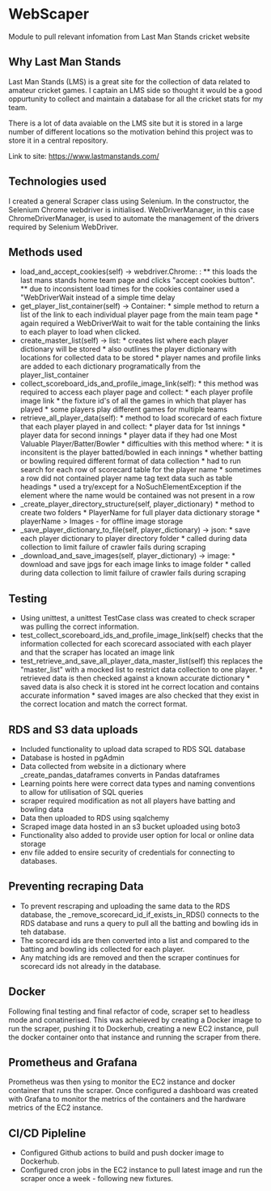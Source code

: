 # WebScaper
Module to pull relevant infomation from Last Man Stands cricket website
## Why Last Man Stands

Last Man Stands (LMS) is a great site for the collection of data related to amateur cricket games. I captain an LMS side so thought it would be a good oppurtunity to collect and maintain a database for all the cricket stats for my team.

There is a lot of data avaiable on the LMS site but it is stored in a large number of different locations so the motivation behind this project was to store it in a central repository.

Link to site: https://www.lastmanstands.com/

## Technologies used

I created a general Scraper class using Selenium. In the constructor, the Selenium Chrome webdriver is initialised. WebDriverManager, in this case ChromeDriverManager, is used to automate the management of the drivers required by Selenium WebDriver.

## Methods used

* load_and_accept_cookies(self) -> webdriver.Chrome: : 
      ** this loads the last mans stands home team page and clicks "accept cookies button".
      ** due to inconsistent load times for the cookies container used a "WebDriverWait instead of a simple time delay
* get_player_list_container(self) -> Container:
      * simple method to return a list of the link to each individual player page from the main team page
      * again required a WebDriverWait to wait for the table containing the links to each player to load when clicked.
* create_master_list(self) -> list:
      * creates list where each player dictionary will be stored
      * also outlines the player dictionary with locations for collected data to be stored
      * player names and profile links are added to each dictionary programatically from the player_list_container
* collect_scoreboard_ids_and_profile_image_link(self):
      * this method was required to access each player page and collect:
              * each player profile image link
              * the fixture id's of all the games in which that player has played
                      * some players play different games for multiple teams
* retrieve_all_player_data(self):
       * method to load scorecard of each fixture that each player played in and collect:
              * player data for 1st innings
              * player data for second innings
              * player data if they had one Most Valuable Player/Batter/Bowler
       * difficulties with this method where:
              *  it is inconsitent is the player batted/bowled in each innings
              *  whether batting or bowling required different format of data collection
              *  had to run search for each row of scorecard table for the player name
              *  sometimes a row did not contained player name tag text data such as table headings
              *  used a try/except for a NoSuchElementException if the element where the name would be contained was not present in a row
* _create_player_directory_structure(self, player_dictionary)
        * method to create two folders
              * PlayerName for full player data dictionary storage
              * playerName > Images - for offline image storage
* _save_player_dictionary_to_file(self, player_dictionary) -> json:
         * save each player dictionary to player directory folder
         * called during data collection to limit failure of crawler fails during scraping
* _download_and_save_images(self, player_dictionary) -> image:
         * download and save jpgs for each image links to image folder
         * called during data collection to limit failure of crawler fails during scraping   


## Testing

* Using unittest, a unittest TestCase class was created to check scraper was pulling the correct information.
* test_collect_scoreboard_ids_and_profile_image_link(self) checks that the information collected for each scorecard associated with each player and that the scraper has located an image link
* test_retrieve_and_save_all_player_data_master_list(self) this replaces the "master_list" with a mocked list to restrict data collection to one player.
          * retrieved data is then checked against a known accurate dictionary
          * saved data is also check it is stored int he correct location and contains accurate information
          * saved images are also checked that they exist in the correct location and match the correct format. 
## RDS and S3 data uploads

* Included functionality to upload data scraped to RDS SQL database
* Database is hosted in pgAdmin 
* Data collected from website in a dictionary where _create_pandas_dataframes converts in Pandas dataframes
* Learning points here were correct data types and naming conventions to allow for utilisation of SQL queries
* scraper required modification as not all players have batting and bowling data
* Data then uploaded to RDS using sqalchemy
* Scraped image data hosted in an s3 bucket uploaded using boto3
* Functionality also added to provide user option for local or online data storage
* env file added to ensire security of credentials for connecting to databases.

## Preventing recraping Data

* To prevent rescraping and uploading the same data to the RDS database, the _remove_scorecard_id_if_exists_in_RDS() connects to the RDS database and runs a query to pull all the batting and bowling ids in teh database. 
* The scorecard ids are then converted into a list and compared to the batting and bowling ids collected for each player.
* Any matching ids are removed and then the scraper continues for scorecard ids not already in the database.

## Docker

Following final testing and final refactor of code, scraper set to headless mode and conatinerised. This was acheieved by creating a Docker image to run the scraper, pushing it to Dockerhub, creating a new EC2 instance, pull the docker container onto that instance and running the scraper from there. 

## Prometheus and Grafana

Prometheus was then ysing to monitor the EC2 instance and docker container that runs the scraper. Once configured a dashboard was created with Grafana to monitor the metrics of the containers and the hardware metrics of the EC2 instance.

## CI/CD Pipleline

* Configured Github actions to build and push docker image to Dockerhub. 
* Configured cron jobs in the EC2 instance to pull latest image and run the scraper once a week - following new fixtures.
